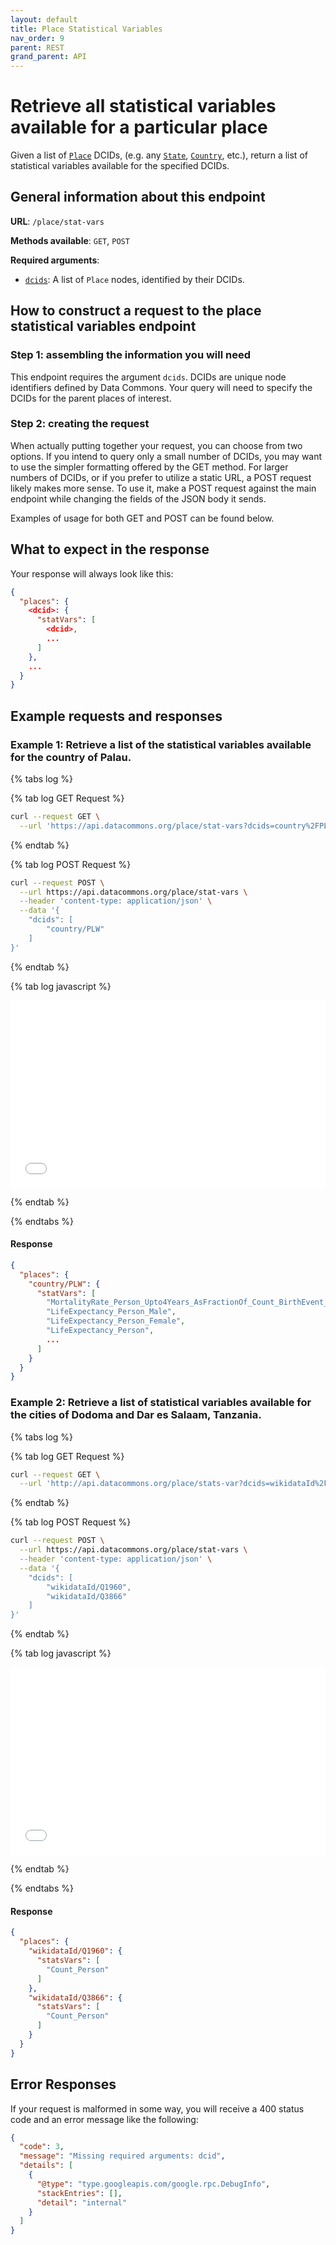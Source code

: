 ```yaml
---
layout: default
title: Place Statistical Variables
nav_order: 9
parent: REST
grand_parent: API
---
```


# Retrieve all statistical variables available for a particular place

Given a list of [`Place`](https://datacommons.org/browser/Place) DCIDs,
(e.g. any [`State`](https://datacommons.org/browser/State), [`Country`](https://datacommons.org/browser/Country), etc.), return a list of statistical variables available for the specified DCIDs.

## General information about this endpoint

**URL**: `/place/stat-vars`

**Methods available**: `GET`, `POST`

**Required arguments**:

*   [`dcids`](/glossary.html): A list of `Place` nodes, identified by their DCIDs.

## How to construct a request to the place statistical variables endpoint

### Step 1: assembling the information you will need

This endpoint requires the argument `dcids`. DCIDs are unique node identifiers defined by Data Commons. Your query will need to specify the DCIDs for the parent places of interest.

### Step 2: creating the request

When actually putting together your request, you can choose from two options. If you intend to query only a small number of DCIDs, you may want to use the simpler formatting offered by the GET method. For larger numbers of DCIDs, or if you prefer to utilize a static URL, a POST request likely makes more sense. To use it, make a POST request against the main endpoint while changing the fields of the JSON body it sends.

Examples of usage for both GET and POST can be found below.

## What to expect in the response

Your response will always look like this:

```json
{
  "places": {
    <dcid>: {
      "statVars": [
        <dcid>,
        ...
      ]
    },
    ...
  }
}
```

## Example requests and responses

### Example 1: Retrieve a list of the statistical variables available for the country of Palau.

<div>

{% tabs log %}

{% tab log GET Request %}

```bash
curl --request GET \
  --url 'https://api.datacommons.org/place/stat-vars?dcids=country%2FPLW'
```

{% endtab %}

{% tab log POST Request %}

```bash
curl --request POST \
  --url https://api.datacommons.org/place/stat-vars \
  --header 'content-type: application/json' \
  --data '{
	"dcids": [
		"country/PLW"
	]
}'
```

{% endtab %}

{% tab log javascript %}

<iframe width="100%" height="300" src="//jsfiddle.net/datacommonsorg/7dLstpav/7/embedded/" allowfullscreen="allowfullscreen" allowpaymentrequest frameborder="0"></iframe>

{% endtab %}

{% endtabs %}

<script src="/assets/js/tabs.js"></script>
</div>

#### Response

```json
{
  "places": {
    "country/PLW": {
      "statVars": [
        "MortalityRate_Person_Upto4Years_AsFractionOf_Count_BirthEvent_LiveBirth",
        "LifeExpectancy_Person_Male",
        "LifeExpectancy_Person_Female",
        "LifeExpectancy_Person",
        ...
      ]
    }
  }
}
```

### Example 2: Retrieve a list of statistical variables available for the cities of Dodoma and Dar es Salaam, Tanzania.

<div>

{% tabs log %}

{% tab log GET Request %}

```bash
curl --request GET \
  --url 'http://api.datacommons.org/place/stats-var?dcids=wikidataId%2FQ1960&dcids=wikidataId%2FQ3866'
```

{% endtab %}

{% tab log POST Request %}

```bash
curl --request POST \
  --url https://api.datacommons.org/place/stat-vars \
  --header 'content-type: application/json' \
  --data '{
	"dcids": [
		"wikidataId/Q1960",
		"wikidataId/Q3866"
	]
}'
```

{% endtab %}

{% tab log javascript %}

<iframe width="100%" height="300" src="//jsfiddle.net/datacommonsorg/gfc0a7d5/6/embedded/" allowfullscreen="allowfullscreen" allowpaymentrequest frameborder="0"></iframe>

{% endtab %}

{% endtabs %}

<script src="/assets/js/tabs.js"></script>
</div>

#### Response

```json
{
  "places": {
    "wikidataId/Q1960": {
      "statsVars": [
        "Count_Person"
      ]
    },
    "wikidataId/Q3866": {
      "statsVars": [
        "Count_Person"
      ]
    }
  }
}
```

## Error Responses

If your request is malformed in some way, you will receive a 400 status code and an error message like the following:

```json
{
  "code": 3,
  "message": "Missing required arguments: dcid",
  "details": [
    {
      "@type": "type.googleapis.com/google.rpc.DebugInfo",
      "stackEntries": [],
      "detail": "internal"
    }
  ]
}
```